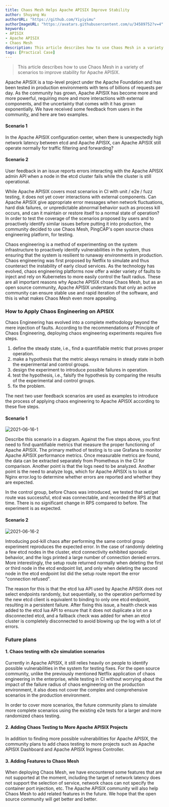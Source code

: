 ```yaml
---
title: Chaos Mesh Helps Apache APISIX Improve Stability
author: Shuyang Wu
authorURL: "https://github.com/Yiyiyimu"
authorImageURL: "https://avatars.githubusercontent.com/u/34589752?v=4"
keywords:
- APISIX
- Apache APISIX
- Chaos Mesh
description: This article describes how to use Chaos Mesh in a variety of scenarios to improve stability for Apache APISIX.
tags: [Practical Case]
---
```


> This article describes how to use Chaos Mesh in a variety of scenarios to improve stability for Apache APISIX.

<!--truncate-->

Apache APISIX is a top-level project under the Apache Foundation and has been tested in production environments with tens of billions of requests per day. As the community has grown, Apache APISIX has become more and more powerful, requiring more and more interactions with external components, and the uncertainty that comes with it has grown exponentially. We have received some feedback from users in the community, and here are two examples.

#### Scenario 1

In the Apache APISIX configuration center, when there is unexpectedly high network latency between etcd and Apache APISIX, can Apache APISIX still operate normally for traffic filtering and forwarding?

#### Scenario 2

User feedback in an issue reports errors interacting with the Apache APISIX admin API when a node in the etcd cluster fails while the cluster is still operational.

While Apache APISIX covers most scenarios in CI with unit / e2e / fuzz testing, it does not yet cover interactions with external components. Can Apache APISIX give appropriate error messages when network fluctuations, hard disk failures, or unpredictable abnormal behavior such as process kill occurs, and can it maintain or restore itself to a normal state of operation? In order to test the coverage of the scenarios proposed by users and to proactively identify similar issues before putting it into production, the community decided to use Chaos Mesh, PingCAP's open source chaos engineering platform, for testing.

Chaos engineering is a method of experimenting on the system infrastructure to proactively identify vulnerabilities in the system, thus ensuring that the system is resilient to runaway environments in production. Chaos engineering was first proposed by Netflix to simulate and thus counteract the instability of early cloud services. As the technology has evolved, chaos engineering platforms now offer a wider variety of faults to inject and rely on Kubernetes to more easily control the fault radius. These are all important reasons why Apache APISIX chose Chaos Mesh, but as an open source community, Apache APISIX understands that only an active community can ensure stable use and rapid iteration of the software, and this is what makes Chaos Mesh even more appealing.

### How to Apply Chaos Engineering on APISIX

Chaos Engineering has evolved into a complete methodology beyond the mere injection of faults. According to the recommendations of Principle of Chaos Engineering, deploying chaos engineering experiments requires five steps.

1. define the steady state, i.e., find a quantifiable metric that proves proper operation.
2. make a hypothesis that the metric always remains in steady state in both the experimental and control groups.
3. design the experiment to introduce possible failures in operation.
4. test the hypothesis, i.e., falsify the hypothesis by comparing the results of the experimental and control groups.
5. fix the problem.

The next two user feedback scenarios are used as examples to introduce the process of applying chaos engineering to Apache APISIX according to these five steps.

#### Scenario 1

![2021-06-16-1](https://static.apiseven.com/202108/1639462804552-8d51872f-3419-4e64-b365-4ef7cbb2a388.png)

Describe this scenario in a diagram. Against the five steps above, you first need to find quantifiable metrics that measure the proper functioning of Apache APISIX. The primary method of testing is to use Grafana to monitor Apache APISIX performance metrics. Once measurable metrics are found, the data can be extracted separately from Prometheus in the CI for comparison. Another point is that the logs need to be analyzed. Another point is the need to analyze logs, which for Apache APISIX is to look at Nginx error.log to determine whether errors are reported and whether they are expected.

In the control group, before Chaos was introduced, we tested that set/get route was successful, etcd was connectable, and recorded the RPS at that time. There is no significant change in RPS compared to before. The experiment is as expected.

#### Scenario 2

![2021-06-16-2](https://static.apiseven.com/202108/1639462935848-b87400d3-e59b-4e6d-84f9-25c2771d48d3.png)

Introducing pod-kill chaos after performing the same control group experiment reproduces the expected error. In the case of randomly deleting a few etcd nodes in the cluster, etcd connectivity exhibited sporadic behavior, and the logs printed a large number of connection denied errors. More interestingly, the setup route returned normally when deleting the first or third node in the etcd endpoint list, and only when deleting the second node in the etcd endpoint list did the setup route report the error "connection refused".

The reason for this is that the etcd lua API used by Apache APISIX does not select endpoints randomly, but sequentially, so the operation performed by the new etcd client is equivalent to binding to only one etcd endpoint, resulting in a persistent failure. After fixing this issue, a health check was added to the etcd lua API to ensure that it does not duplicate a lot on a disconnected etcd, and a fallback check was added for when an etcd cluster is completely disconnected to avoid blowing up the log with a lot of errors.

### Future plans

#### 1. Chaos testing with e2e simulation scenarios

Currently in Apache APISIX, it still relies heavily on people to identify possible vulnerabilities in the system for testing fixes. For the open source community, unlike the previously mentioned Netflix application of chaos engineering in the enterprise, while testing in CI without worrying about the impact of the failure radius of chaos engineering on the production environment, it also does not cover the complex and comprehensive scenarios in the production environment.

In order to cover more scenarios, the future community plans to simulate more complete scenarios using the existing e2e tests for a larger and more randomized chaos testing.

#### 2. Adding Chaos Testing to More Apache APISIX Projects

In addition to finding more possible vulnerabilities for Apache APISIX, the community plans to add chaos testing to more projects such as Apache APISIX Dashboard and Apache APISIX Ingress Controller.

#### 3. Adding Features to Chaos Mesh

When deploying Chaos Mesh, we have encountered some features that are not supported at the moment, including the target of network latency does not support the selection of service, network chaos can not specify the container port injection, etc. The Apache APISIX community will also help Chaos Mesh to add related features in the future. We hope that the open source community will get better and better.
